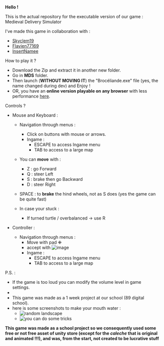 **Hello !**

This is the actual repository for the executable version of our game : Medieval Delivery Simulator

I've made this game in collaboration with :
- [Skyclem19](https://github.com/Skyclem19)
- [Flavien77169](https://github.com/Flavien77169)
- [InsertNamee](https://github.com/InsertNamee)

How to play it ?
- Download the Zip and extract it in another new folder.
- Go in **MDS** folder.
- Then launch (**WITHOUT MOVING IT**) the "Brocéliande.exe" file (yes, the name changed during dev) and Enjoy !
- OR, you have an **online version playable on any browser** with less performance [here](https://play.unity.com/mg/other/build-k7o-1).

Controls ?
- Mouse and Keyboard :

  - Navigation through menus :
    - Click on buttons with mouse or arrows.
    - Ingame :
      - ESCAPE to access Ingame menu
      - TAB to access to a large map
  
  - You can **move** with :
    - Z : go Forward
    - Q : steer Left
    - S : brake then go Backward
    - D : steer Right

  - SPACE : to **brake** the hind wheels, not as S does (yes the game can be quite fast)

  - In case your stuck :
    - If turned turtle / overbalanced -> use R

- Controller :

  - Navigation through menus :
    - Move with pad ✙
    - accept with ![image](https://github.com/BlueBerryBB9/MedievalDeliverySimulator/assets/118543302/172fabc6-351f-47e4-b061-eb52a4c987b8)
    - Ingame :
      - ESCAPE to access Ingame menu
      - TAB to access to a large map

P.S. :
- If the game is too loud you can modify the volume level in game settings.
- 
- This game was made as a 1 week project at our school (89 digital school).
- here is some screenshots to make your mouth water :
  - ![random landscape](https://github.com/BlueBerryBB9/MedievalDeliverySimulator/assets/118543302/22127be3-abd7-400a-811b-c9489eeda97f)
  - ![you can do some tricks](https://github.com/BlueBerryBB9/MedievalDeliverySimulator/assets/118543302/049f7188-dca0-40f8-b6f8-d1797aaab03a)

**This game was made as a school project so we consequently used some free or not free asset of unity store (except for the *caleche* that is original and animated !!!), and was, from the start, not created to be lucrative stuff**
